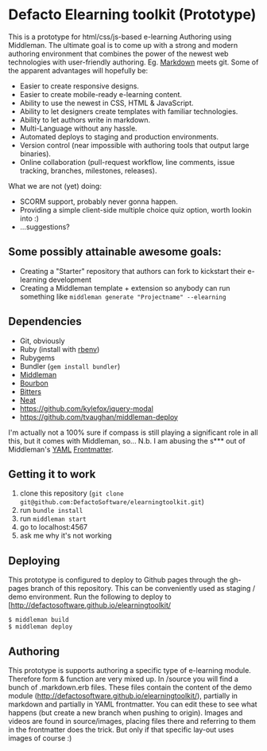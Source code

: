 Defacto Elearning toolkit (Prototype)
================

This is a prototype for html/css/js-based e-learning Authoring using Middleman. The ultimate goal is to come up with a strong and modern 
authoring environment that combines the power of the newest web technologies with user-friendly authoring. Eg. [Markdown](https://help.github.com/articles/markdown-basics) meets git.
Some of the apparent advantages will hopefully be: 

* Easier to create responsive designs.
* Easier to create mobile-ready e-learning content.
* Ability to use the newest in CSS, HTML & JavaScript.
* Ability to let designers create templates with familiar technologies.
* Ability to let authors write in markdown.
* Multi-Language without any hassle.
* Automated deploys to staging and production environments.
* Version control (near impossible with authoring tools that output large binaries).
* Online collaboration (pull-request workflow, line comments, issue tracking, branches, milestones, releases).

What we are not (yet) doing: 
* SCORM support, probably never gonna happen.
* Providing a simple client-side multiple choice quiz option, worth lookin into :)
* ...suggestions?

## Some possibly attainable awesome goals: 
- Creating a "Starter" repository that authors can fork to kickstart their e-learning development
- Creating a Middleman template + extension so anybody can run something like `middleman generate "Projectname" --elearning`

## Dependencies
* Git, obviously
* Ruby (install with [rbenv](https://github.com/sstephenson/rbenv))
* Rubygems
* Bundler (`gem install bundler`)
* [Middleman](middlemanapp.com)
* [Bourbon](http://bourbon.io/)
* [Bitters](https://github.com/thoughtbot/bitters)
* [Neat](http://neat.bourbon.io/)
* https://github.com/kylefox/jquery-modal 
* https://github.com/tvaughan/middleman-deploy

I'm actually not a 100% sure if compass is still playing a significant role in all this, but it comes with Middleman, so...
N.b. I am abusing the s*** out of Middleman's [YAML](http://en.wikipedia.org/wiki/YAML) [Frontmatter](http://middlemanapp.com/basics/frontmatter/). 

## Getting it to work 
1. clone this repository (`git clone git@github.com:DefactoSoftware/elearningtoolkit.git`)
2. run `bundle install`
3. run `middleman start`
4. go to localhost:4567
5. ask me why it's not working

## Deploying
This prototype is configured to deploy to Github pages through the gh-pages branch of this repository. 
This can be conveniently used as staging / demo environment. 
Run the following to deploy to [http://defactosoftware.github.io/elearningtoolkit/

```
$ middleman build 
$ middleman deploy 
```

## Authoring
This prototype is supports authoring a specific type of e-learning module. Therefore form & function are very mixed up.
In /source you will find a bunch of .markdown.erb files. These files contain the content of the demo module (http://defactosoftware.github.io/elearningtoolkit/), 
partially in markdown and partially in YAML frontmatter. You can edit these to see what happens (but create a new branch when pushing to origin).
Images and videos are found in source/images, placing files there and referring to them in the frontmatter does the trick. But only if that specific lay-out uses images of course :)


